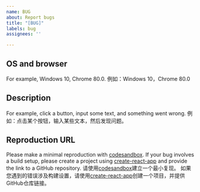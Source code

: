 ```yaml
---
name: BUG
about: Report bugs
title: "[BUG]"
labels: bug
assignees: ''

---
```


## OS and browser
For example, Windows 10, Chrome 80.0.
例如：Windows 10，Chrome 80.0

## Description
For example, click a button, input some text, and something went wrong.
例如：点击某个按钮，输入某些文本，然后发现问题。

## Reproduction URL
Please make a minimal reproduction with [codesandbox](https://codesandbox.io/).
If your bug involves a build setup, please create a project using [create-react-app](https://github.com/facebook/create-react-app) and provide the link to a GitHub repository.
请使用[codesandbox](https://codesandbox.io/)建立一个最小复现。
如果您遇到的错误涉及构建设置，请使用[create-react-app](https://github.com/facebook/create-react-app)创建一个项目，并提供GitHub仓库链接。

